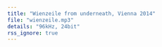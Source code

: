 ```yaml
---
title: "Wienzeile from underneath, Vienna 2014"
file: "wienzeile.mp3"
details: "96kHz, 24bit"
rss_ignore: true
---
```

